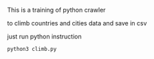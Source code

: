 This is a training of python crawler

to climb countries and cities data and save in csv

just run python instruction
```bash
python3 climb.py
```
